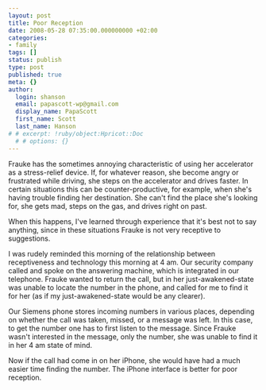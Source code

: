 ```yaml
---
layout: post
title: Poor Reception
date: 2008-05-28 07:35:00.000000000 +02:00
categories:
- family
tags: []
status: publish
type: post
published: true
meta: {}
author:
  login: shanson
  email: papascott-wp@gmail.com
  display_name: PapaScott
  first_name: Scott
  last_name: Hanson
# # excerpt: !ruby/object:Hpricot::Doc
  # # options: {}
---
```

<p>Frauke has the sometimes annoying characteristic of using her accelerator as a stress-relief device. If, for whatever reason, she become angry or frustrated while driving, she steps on the accelerator and drives faster. In certain situations this can be counter-productive, for example, when she's having trouble finding her destination. She can't find the place she's looking for, she gets mad, steps on the gas, and drives right on past.</p>
<p>When this happens, I've learned through experience that it's best not to say anything, since in these situations Frauke is not very receptive to suggestions.</p>
<p>I was rudely reminded this morning of the relationship between receptiveness and technology this morning at 4 am. Our security company called and spoke on the answering machine, which is integrated in our telephone. Frauke wanted to return the call, but in her just-awakened-state was unable to locate the number in the phone, and called for me to find it for her (as if my just-awakened-state would be any clearer). </p>
<p>Our Siemens phone stores incoming numbers in various places, depending on whether the call was taken, missed, or a message was left. In this case, to get the number one has to first listen to the message. Since Frauke wasn't interested in the message, only the number, she was unable to find it in her 4 am state of mind.</p>
<p>Now if the call had come in on her iPhone, she would have had a much easier time finding the number. The iPhone interface is better for poor reception.</p>
